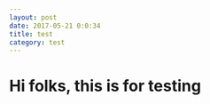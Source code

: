 ```yaml
---
layout: post
date: 2017-05-21 0:0:34
title: test
category: test
---
```

# Hi folks, this is for testing
